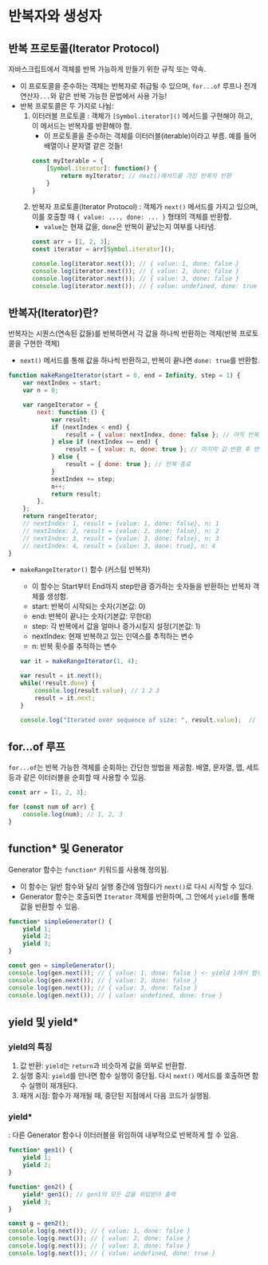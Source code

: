 # 반복자와 생성자
## 반복 프로토콜(Iterator Protocol)
자바스크립트에서 객체를 반복 가능하게 만들기 위한 규칙 또는 약속. 
- 이 프로토콜을 준수하는 객체는 반복자로 취급될 수 있으며, `for...of` 루프나 전개 연산자`...`와 같은 반복 가능한 문법에서 사용 가능!
- 반복 프로토콜은 두 가지로 나뉨:
    1. 이터러블 프로토콜 : 객체가 `[Symbol.iterator]()` 메서드를 구현해야 하고, 이 메서드는 반복자를 반환해야 함.
        - 이 프로토콜을 준수하는 객체를 이터러블(iterable)이라고 부름. 예를 들어 배열이나 문자열 같은 것들! 
        ```js
        const myIterable = {
            [Symbol.iterator]: function() {
                return myIterator; // next()메서드를 가진 반복자 반환
            }
        }
        ```
    2. 반복자 프로토콜(Iterator Protocol) : 객체가 `next()` 메서드를 가지고 있으며, 이를 호출할 때 `{ value: ..., done: ... }` 형태의 객체를 반환함.
        - `value`는 현재 값을, `done`은 반복이 끝났는지 여부를 나타냄. 
        ```js
        const arr = [1, 2, 3];
        const iterator = arr[Symbol.iterator]();

        console.log(iterator.next()); // { value: 1, done: false }
        console.log(iterator.next()); // { value: 2, done: false }
        console.log(iterator.next()); // { value: 3, done: false }
        console.log(iterator.next()); // { value: undefined, done: true }
        ```


## 반복자(Iterator)란?
반복자는 시퀀스(연속된 값들)를 반복하면서 각 값을 하나씩 반환하는 객체(반복 프로토콜을 구현한 객체)
- `next()` 메서드를 통해 값을 하나씩 반환하고, 반복이 끝나면 `done: true`를 반환함.
```js
function makeRangeIterator(start = 0, end = Infinity, step = 1) {
    var nextIndex = start;
    var n = 0;

    var rangeIterator = {
        next: function () {
            var result;
            if (nextIndex < end) {
                result = { value: nextIndex, done: false }; // 아직 반복 중
            } else if (nextIndex == end) {
                result = { value: n, done: true }; // 마지막 값 반환 후 반복 종료
            } else {
                result = { done: true }; // 반복 종료 
            }
            nextIndex += step;
            n++;
            return result;
        },
    };
    return rangeIterator; 
    // nextIndex: 1, result = {value: 1, done: false}, n: 1
    // nextIndex: 2, result = {value: 2, done: false}, n: 2 
    // nextIndex: 3, result = {value: 3, done: false}, n: 3 
    // nextIndex: 4, result = {value: 3, done: true}, n: 4
}
```
- `makeRangeIterator()` 함수 (커스텀 반복자)
    - 이 함수는 Start부터 End까지 step만큼 증가하는 숫자들을 반환하는 반복자 객체를 생성함.
    - start: 반복이 시작되는 숫자(기본값: 0)
    - end: 반복이 끝나는 숫자(기본값: 무한대)
    - step: 각 반복에서 값을 얼마나 증가시킬지 설정(기본값: 1)
    - nextIndex: 현재 반복하고 있는 인덱스를 추적하는 변수
    - n: 반복 횟수를 추적하는 변수

    ```js
    var it = makeRangeIterator(1, 4);

    var result = it.next();
    while(!result.done) {
        console.log(result.value); // 1 2 3 
        result = it.next;
    }

    console.log("Iterated over sequence of size: ", result.value);  // 3 <- 시퀀스에서 반복이 진행된 총 횟수
    ```


## for...of 루프
`for...of`는 반복 가능한 객체를 순회하는 간단한 방법을 제공함. 배열, 문자열, 맵, 세트 등과 같은 이터러블을 순회할 때 사용할 수 있음.
```js
const arr = [1, 2, 3];

for (const num of arr) {
    console.log(num); // 1, 2, 3
}
```

## function* 및 Generator
Generator 함수는 `function*` 키워드를 사용해 정의됨. 
- 이 함수는 일반 함수와 달리 실행 중간에 멈췄다가 `next()`로 다시 시작할 수 있다.
- Generator 함수는 호출되면 `Iterator` 객체를 반환하며, 그 안에서 `yield`를 통해 값을 반환할 수 있음. 
```js
function* simpleGenerator() {
    yield 1;
    yield 2;
    yield 3;
}

const gen = simpleGenerator();
console.log(gen.next()); // { value: 1, done: false } <- yield 1에서 멈추며, 1 반환.
console.log(gen.next()); // { value: 2, done: false }
console.log(gen.next()); // { value: 3, done: false }
console.log(gen.next()); // { value: undefined, done: true }
```

## yield 및 yield*
### yield의 특징
1. 값 반환: `yield`는 `return`과 비슷하게 값을 외부로 반환함.
2. 실행 중지: `yield`를 만나면 함수 실행이 중단됨. 다시 `next()` 메서드를 호출하면 함수 실행이 재개된다.
3. 재개 시점: 함수가 재개될 때, 중단된 지점에서 다음 코드가 실행됨. 

### yield*
: 다른 Generator 함수나 이터러블을 위임하여 내부적으로 반복하게 할 수 있음.
```js
function* gen1() {
    yield 1;
    yield 2;
}

function* gen2() {
    yield* gen1(); // gen1의 모든 값을 위임받아 출력
    yield 3;
}

const g = gen2();
console.log(g.next()); // { value: 1, done: false }
console.log(g.next()); // { value: 2, done: false }
console.log(g.next()); // { value: 3, done: false }
console.log(g.next()); // { value: undefined, done: true }
```